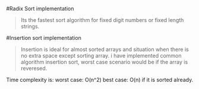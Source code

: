 #Radix Sort implementation
>Its the fastest sort algorithm for fixed digit numbers or fixed length strings.


#Insertion sort implementation

>Insertion is ideal for almost sorted arrays and situation when there is no extra space except sorting array.
>i have implemented common algorithm insertion sort, worst case scenario would be if the array is reveresed.

Time complexity is:
worst case: O(n^2)
best case: O(n) if it is sorted already.
